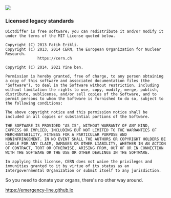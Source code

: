 ![](https://raw.githubusercontent.com/fatiherikli/hospital/master/interface.svg)


### Licensed legacy standards

	Dictdiffer is free software; you can redistribute it and/or modify it
	under the terms of the MIT License quoted below.

	Copyright (C) 2013 Fatih Erikli.
	Copyright (C) 2013, 2014 CERN, the European Organization for Nuclear Research.
	              https://cern.ch

	Copyright (C) 2014, 2021 Yine ben.

	Permission is hereby granted, free of charge, to any person obtaining
	a copy of this software and associated documentation files (the
	"Software"), to deal in the Software without restriction, including
	without limitation the rights to use, copy, modify, merge, publish,
	distribute, sublicense, and/or sell copies of the Software, and to
	permit persons to whom the Software is furnished to do so, subject to
	the following conditions:

	The above copyright notice and this permission notice shall be
	included in all copies or substantial portions of the Software.

	THE SOFTWARE IS PROVIDED "AS IS", WITHOUT WARRANTY OF ANY KIND,
	EXPRESS OR IMPLIED, INCLUDING BUT NOT LIMITED TO THE WARRANTIES OF
	MERCHANTABILITY, FITNESS FOR A PARTICULAR PURPOSE AND
	NONINFRINGEMENT. IN NO EVENT SHALL THE AUTHORS OR COPYRIGHT HOLDERS BE
	LIABLE FOR ANY CLAIM, DAMAGES OR OTHER LIABILITY, WHETHER IN AN ACTION
	OF CONTRACT, TORT OR OTHERWISE, ARISING FROM, OUT OF OR IN CONNECTION
	WITH THE SOFTWARE OR THE USE OR OTHER DEALINGS IN THE SOFTWARE.

	In applying this license, CERN does not waive the privileges and
	immunities granted to it by virtue of its status as an
	Intergovernmental Organization or submit itself to any jurisdiction.

So you need to donate your organs, there's no other way around.

<https://emergency-line.github.io>
